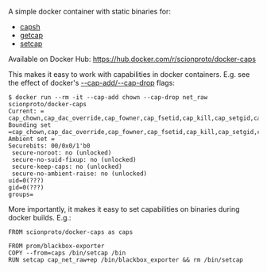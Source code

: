 A simple docker container with static binaries for:
- [capsh](http://man7.org/linux/man-pages/man1/capsh.1.html)
- [getcap](http://man7.org/linux/man-pages/man8/getcap.8.html)
- [setcap](http://man7.org/linux/man-pages/man8/setcap.8.html)

Available on Docker Hub: https://hub.docker.com/r/scionproto/docker-caps

This makes it easy to work with capabilities in docker containers. E.g. see the effect of docker's [--cap-add/--cap-drop](https://docs.docker.com/engine/reference/run/#runtime-privilege-and-linux-capabilities) flags:
```
$ docker run --rm -it --cap-add chown --cap-drop net_raw scionproto/docker-caps
Current: = cap_chown,cap_dac_override,cap_fowner,cap_fsetid,cap_kill,cap_setgid,cap_setuid,cap_setpcap,cap_net_bind_service,cap_sys_chroot,cap_mknod,cap_audit_write,cap_setfcap+eip
Bounding set =cap_chown,cap_dac_override,cap_fowner,cap_fsetid,cap_kill,cap_setgid,cap_setuid,cap_setpcap,cap_net_bind_service,cap_sys_chroot,cap_mknod,cap_audit_write,cap_setfcap
Ambient set =
Securebits: 00/0x0/1'b0
 secure-noroot: no (unlocked)
 secure-no-suid-fixup: no (unlocked)
 secure-keep-caps: no (unlocked)
 secure-no-ambient-raise: no (unlocked)
uid=0(???)
gid=0(???)
groups=
```

More importantly, it makes it easy to set capabilities on binaries during docker builds. E.g.:
```
FROM scionproto/docker-caps as caps

FROM prom/blackbox-exporter
COPY --from=caps /bin/setcap /bin
RUN setcap cap_net_raw+ep /bin/blackbox_exporter && rm /bin/setcap
```
